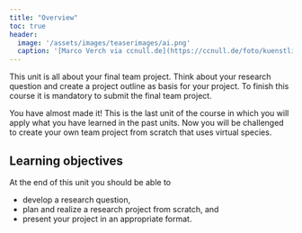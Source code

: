 ```yaml
---
title: "Overview"
toc: true
header:
  image: '/assets/images/teaserimages/ai.png'
  caption: '[Marco Verch via ccnull.de](https://ccnull.de/foto/kuenstliche-intelligenz-bei-der-arbeit/1095606). [CC-BY 2.0](https://creativecommons.org/licenses/by/2.0/de/). Image cropped.'
---
```


This unit is all about your final team project. Think about your research question and create a project outline as basis for your project. To finish this course it is mandatory to submit the final team project.

<!--more-->
You have almost made it! This is the last unit of the course in which you will apply what you have learned in the past units. Now you will be challenged to create your own team project from scratch that uses virtual species.

## Learning objectives
At the end of this unit you should be able to

* develop a research question,
* plan and realize a research project from scratch, and
* present your project in an appropriate format.